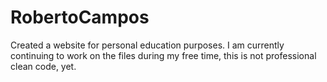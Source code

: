 # RobertoCampos
Created a website for personal education purposes. I am currently continuing to work on the files during my free time, this is not professional clean code, yet.
